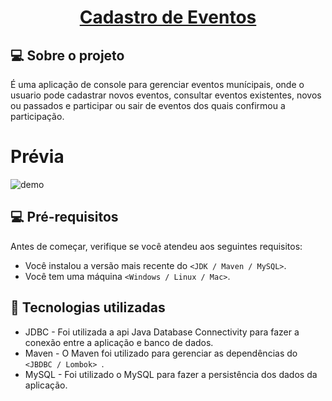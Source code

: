 

<h1 align="center">
      <a href="#" alt="site do ecoleta"> Cadastro de Eventos </a><br>
</h1>


## 💻 Sobre o projeto <br>

É uma aplicação de console para gerenciar eventos munícipais, onde o usuario pode cadastrar novos eventos, consultar eventos existentes, novos ou passados e participar ou sair de eventos dos quais confirmou a participação. 


# Prévia
<!-- Add a demo for your project -->

![demo](https://user-images.githubusercontent.com/88558432/220763703-8c04dd15-803b-4237-8a00-c355892960b5.gif)


## 💻 Pré-requisitos

Antes de começar, verifique se você atendeu aos seguintes requisitos:
<!---Estes são apenas requisitos de exemplo. Adicionar, duplicar ou remover conforme necessário--->
* Você instalou a versão mais recente do `<JDK / Maven / MySQL>`.
* Você tem uma máquina `<Windows / Linux / Mac>`.

## 🚀 Tecnologias utilizadas

* JDBC - Foi utilizada a api Java Database Connectivity para fazer a conexão entre a aplicação e banco de dados.
* Maven - O Maven foi utilizado para gerenciar as dependências do `<JBDBC / Lombok> `.
* MySQL - Foi utilizado o MySQL para fazer a persistência dos dados da aplicação.
